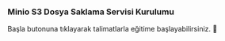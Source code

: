### Minio S3 Dosya Saklama Servisi Kurulumu 
  
Başla butonuna tıklayarak talimatlarla eğitime başlayabilirsiniz. 🚀  
